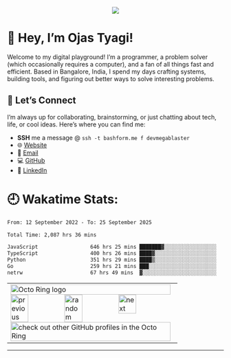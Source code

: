 <p align="center">
    <img src="https://visitcount.itsvg.in/api?id=MEGA-BLASTER2004&icon=5&color=0" />
</p>

# 🚀 Hey, I’m Ojas Tyagi!

Welcome to my digital playground! I’m a programmer, a problem solver (which occasionally requires a computer), and a fan of all things fast and efficient. Based in Bangalore, India, I spend my days crafting systems, building tools, and figuring out better ways to solve interesting problems.

## 🌌 Let’s Connect  

I’m always up for collaborating, brainstorming, or just chatting about tech, life, or cool ideas. Here’s where you can find me:  

- **SSH** me a message @ `ssh -t bashform.me f devmegablaster`
- 🌐 [Website](https://megablaster.dev)  
- 📧 [Email](mailto:ojas@megablaster.dev)  
- 💻 [GitHub](https://github.com/devmegablaster)  
- 🔗 [LinkedIn](https://www.linkedin.com/in/ojastyagi)  

# 🕘 Wakatime Stats:

<!--START_SECTION:waka-->

```txt
From: 12 September 2022 - To: 25 September 2025

Total Time: 2,087 hrs 36 mins

JavaScript                 646 hrs 25 mins ███████▓░░░░░░░░░░░░░░░░░   30.96 %
TypeScript                 400 hrs 26 mins ████▓░░░░░░░░░░░░░░░░░░░░   19.18 %
Python                     351 hrs 29 mins ████▒░░░░░░░░░░░░░░░░░░░░   16.84 %
Go                         259 hrs 21 mins ███░░░░░░░░░░░░░░░░░░░░░░   12.42 %
netrw                      67 hrs 49 mins  ▓░░░░░░░░░░░░░░░░░░░░░░░░   03.25 %
```

<!--END_SECTION:waka-->

<table align="center"><tbody><tr><td><a href="https://octo-ring.com/"><img src="https://octo-ring.com/static/img/widget/top.png" width="99%" alt="Octo Ring logo" align="top"></a><br><a href="https://octo-ring.com/p/devmegablaster/prev"><img src="https://octo-ring.com/static/img/widget/prev.png" width="33%" alt="previous" align="top" title="previous profile"></a><a href="https://octo-ring.com/p/devmegablaster/random"><img src="https://octo-ring.com/static/img/widget/random.png" width="33%" alt="random" align="top" title="random profile"></a><a href="https://octo-ring.com/p/devmegablaster/next"><img src="https://octo-ring.com/static/img/widget/next.png" width="33%" alt="next" align="top" title="next profile"></a><br><a href="https://octo-ring.com/"><img src="https://octo-ring.com/static/img/widget/bottom.png" width="99%" alt="check out other GitHub profiles in the Octo Ring" align="top"></a></td></tr></tbody></table>

---
